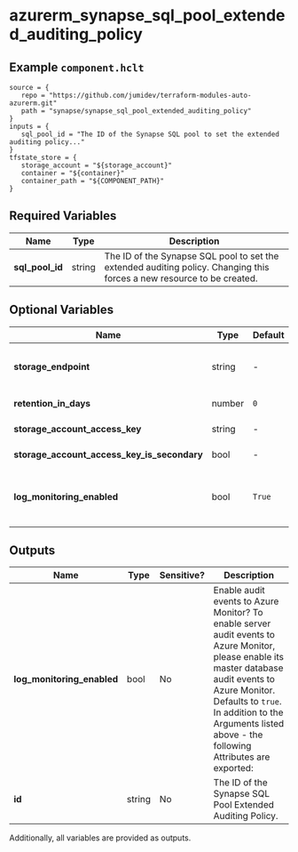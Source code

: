 # azurerm_synapse_sql_pool_extended_auditing_policy



## Example `component.hclt`

```hcl
source = {
   repo = "https://github.com/jumidev/terraform-modules-auto-azurerm.git"   
   path = "synapse/synapse_sql_pool_extended_auditing_policy"   
}
inputs = {
   sql_pool_id = "The ID of the Synapse SQL pool to set the extended auditing policy..."   
}
tfstate_store = {
   storage_account = "${storage_account}"   
   container = "${container}"   
   container_path = "${COMPONENT_PATH}"   
}
```

## Required Variables

| Name | Type |  Description |
| ---- | --------- |  ----------- |
| **sql_pool_id** | string |  The ID of the Synapse SQL pool to set the extended auditing policy. Changing this forces a new resource to be created. | 

## Optional Variables

| Name | Type |  Default  |  Description |
| ---- | --------- |  ----------- | ----------- |
| **storage_endpoint** | string |  -  |  The blob storage endpoint (e.g. <https://example.blob.core.windows.net>). This blob storage will hold all extended auditing logs. | 
| **retention_in_days** | number |  `0`  |  The number of days to retain logs for in the storage account. Defaults to `0`. | 
| **storage_account_access_key** | string |  -  |  The access key to use for the auditing storage account. | 
| **storage_account_access_key_is_secondary** | bool |  -  |  Is `storage_account_access_key` value the storage's secondary key? | 
| **log_monitoring_enabled** | bool |  `True`  |  Enable audit events to Azure Monitor? To enable server audit events to Azure Monitor, please enable its master database audit events to Azure Monitor. Defaults to `true`. | 



## Outputs

| Name | Type | Sensitive? | Description |
| ---- | ---- | --------- | --------- |
| **log_monitoring_enabled** | bool | No  | Enable audit events to Azure Monitor? To enable server audit events to Azure Monitor, please enable its master database audit events to Azure Monitor. Defaults to `true`. In addition to the Arguments listed above - the following Attributes are exported: | 
| **id** | string | No  | The ID of the Synapse SQL Pool Extended Auditing Policy. | 

Additionally, all variables are provided as outputs.
